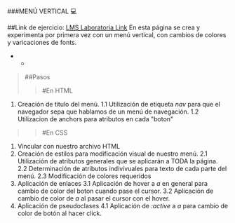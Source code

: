 ###MENÚ VERTICAL :computer:

##Link de ejercicio:
[LMS Laboratoria Link](https://www.youtube.com/watch?v=tk6DAx5Crn4)
En esta página se crea y experimenta por primera vez con un menú vertical, con cambios de colores y varicaciones de fonts.
- - 
>##Pasos
>>#En HTML
1. Creación de titulo del menú.
    1.1 Utilización de etiqueta *nav* para que el navegador sepa que hablamos de un menú de navegación.
    1.2 Utilizacion de anchors para atributos en cada "boton"

>>#En CSS
1. Vincular con nuestro archivo HTML
2. Creación de estilos para modificación visual de nuestro menú.
    2.1 Utilización de atributos generales que se aplicarán a TODA la página.
    2.2 Determinación de atributos indivivuales para texto de cada parte del menú.
    2.3 Modificación de colores requeridos
3. Aplicación de enlaces
    3.1 Aplicación de hover a *a* en general para cambio de color del boton cuando pase el cursor.
    3.2 Aplicación de cambio de color de *a* al pasar el cursor con el hover.
4. Aplicación de pseudoclases
    4.1 Aplicación de *:active* a *a* para cambio de color de botón al hacer click.